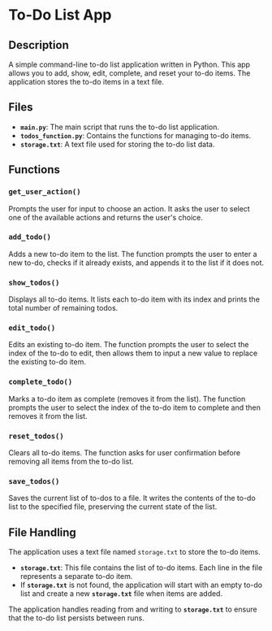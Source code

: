 # To-Do List App

## Description

A simple command-line to-do list application written in Python. This app allows you to add, show, edit, complete, and reset your to-do items. The application stores the to-do items in a text file.

## Files

- **`main.py`**: The main script that runs the to-do list application.
- **`todos_function.py`**: Contains the functions for managing to-do items.
- **`storage.txt`**: A text file used for storing the to-do list data.

## Functions

### `get_user_action()`
Prompts the user for input to choose an action. It asks the user to select one of the available actions and returns the user's choice.

### `add_todo()`
Adds a new to-do item to the list. The function prompts the user to enter a new to-do, checks if it already exists, and appends it to the list if it does not.

### `show_todos()`
Displays all to-do items. It lists each to-do item with its index and prints the total number of remaining todos.

### `edit_todo()`
Edits an existing to-do item. The function prompts the user to select the index of the to-do to edit, then allows them to input a new value to replace the existing to-do item.

### `complete_todo()`
Marks a to-do item as complete (removes it from the list). The function prompts the user to select the index of the to-do item to complete and then removes it from the list.

### `reset_todos()`
Clears all to-do items. The function asks for user confirmation before removing all items from the to-do list.

### `save_todos()`
Saves the current list of to-dos to a file. It writes the contents of the to-do list to the specified file, preserving the current state of the list.


## File Handling

The application uses a text file named `storage.txt` to store the to-do items. 

- **`storage.txt`**: This file contains the list of to-do items. Each line in the file represents a separate to-do item.
- If **`storage.txt`** is not found, the application will start with an empty to-do list and create a new **`storage.txt`** file when items are added.

The application handles reading from and writing to **`storage.txt`** to ensure that the to-do list persists between runs.
